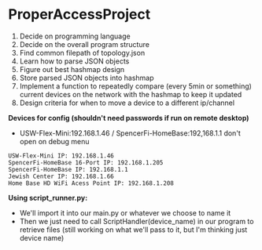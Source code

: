 # ProperAccessProject
1. Decide on programming language
2. Decide on the overall program structure
3. Find common filepath of topology.json
4. Learn how to parse JSON objects
5. Figure out best hashmap design
6. Store parsed JSON objects into hashmap
7. Implement a function to repeatedly compare (every 5min or something) current devices on the network with the hashmap to keep it updated
8. Design criteria for when to move a device to a different ip/channel


**Devices for config (shouldn't need passwords if run on remote desktop)** 
- USW-Flex-Mini:192.168.1.46 / SpencerFi-HomeBase:192,168.1.1 don't open on debug menu
```
USW-Flex-Mini IP: 192.168.1.46
SpencerFi-HomeBase 16-Port IP: 192.168.1.205 
SpencerFi-HomeBase IP: 192.168.1.1
Jewish Center IP: 192.168.1.66
Home Base HD WiFi Acess Point IP: 192.168.1.208
```

**Using script_runner.py:**
- We'll import it into our main.py or whatever we choose to name it
- Then we just need to call ScriptHandler(device_name) in our program to retrieve files (still working on what we'll pass to it, but I'm thinking just device name)
